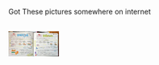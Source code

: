 <p style="align:center"> Got These pictures somewhere on internet </p>
<br>
<img src="1629698587583.jpeg" alt="pic-1" style="height: 50px; width:100px;"/>
